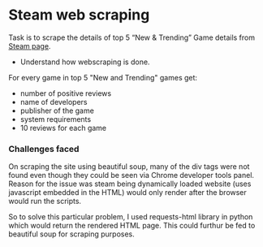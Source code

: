# Steam web scraping

Task is to scrape the details of top 5 “New & Trending” Game details from [Steam page](https://store.steampowered.com/games/).
-	Understand how webscraping is done.



For every game in top 5 "New and Trending" games get:
- number of positive reviews
- name of developers
- publisher of the game
- system requirements
- 10 reviews for each game

### Challenges faced

On scraping the site using beautiful soup, many of the div tags were not found even though they could be seen via Chrome developer tools panel. Reason for the issue was steam being dynamically loaded website (uses javascript embedded in the HTML) would only render after the browser would run the scripts. 

So to solve this particular problem, I used requests-html library in python which would return the rendered HTML page. This could furthur be fed to beautiful soup for scraping purposes.

